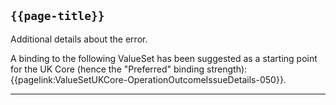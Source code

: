 ## <code>{{page-title}}</code>

Additional details about the error.

A binding to the following ValueSet has been suggested as a starting point for the UK Core (hence the "Preferred" binding strength): {{pagelink:ValueSetUKCore-OperationOutcomeIssueDetails-050}}.

---

